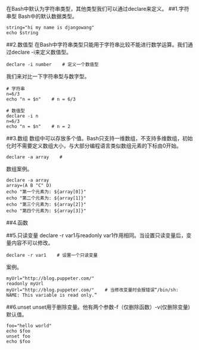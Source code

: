 在Bash中默认为字符串类型，其他类型我们可以通过declare来定义。
##1.字符串型
Bash中的默认数据类型。
```
string="hi my name is djangowang"   
echo $string
```
##2.数值型
在Bash中字符串类型只能用于字符串比较不能进行数学运算。我们通过declare -i来定义数值型。
```
declare -i number    # 定义一个数值型

```
我们来对比一下字符串型与数字型。
```
# 字符串
n=6/3
echo "n = $n"    # n = 6/3

# 数值型 
declare -i n
n=6/3
echo "n = $n"    # n = 2
```

##3.数组
数组中可以存放多个值。Bash只支持一维数组，不支持多维数组，初始化时不需要定义数组大小，与大部分编程语言类似数组元素的下标由0开始。
```
declare -a array    #

```
数组案例。
```
declare -a array
array=(A B "C" D)
echo "第一个元素为: ${array[0]}"
echo "第二个元素为: ${array[1]}"
echo "第三个元素为: ${array[2]}"
echo "第四个元素为: ${array[3]}"

```
##4.函数



##5.只读变量
declare -r var1与readonly var1作用相同。当设置只读变量后，变量内容不可以修改。
```
declare -r var1    # 设置一个只读变量
```
案例。
```
myUrl="http://blog.puppeter.com/"
readonly myUrl
myUrl="http://blog.puppeter.com/"    # 当修改变量时会报错误“/bin/sh: NAME: This variable is read only.”
```

##6.unset
unset用于删除变量。他有两个参数-f（仅删除函数）-v(仅删除变量)默认值。 
```
foo="hello world"
echo $foo
unset foo
echo $foo
```

